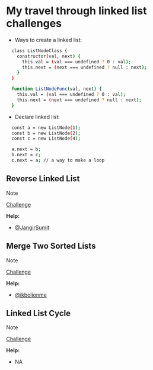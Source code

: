 # My travel through linked list challenges

- Ways to create a linked list:

```bash
  class ListNodeClass {
    constructor(val, next) {
      this.val = (val === undefined ? 0 : val);
      this.next = (next === undefined ? null : next);
    }
  }

  function ListNodeFunc(val, next) {
    this.val = (val === undefined ? 0 : val);
    this.next = (next === undefined ? null : next);
  }
```

- Declare linked list:

```bash
  const a = new ListNode(1);
  const b = new ListNode(2);
  const c = new ListNode(4);

  a.next = b;
  b.next = c;
  c.next = a; // a way to make a loop
```

## Reverse Linked List

> [!NOTE]
> [Challenge](https://leetcode.com/problems/reverse-linked-list/)

**Help:**

- [@JangirSumit](https://leetcode.com/problems/reverse-linked-list/solutions/4346121/simple-solution-using-stack/)

## Merge Two Sorted Lists

> [!NOTE]
> [Challenge](https://leetcode.com/problems/merge-two-sorted-lists/)

**Help:**

- [@ikboljonme](https://leetcode.com/problems/merge-two-sorted-lists/solutions/3353373/javascript-easy-explanation-100-for-loop/)

## Linked List Cycle

> [!NOTE]
> [Challenge](https://leetcode.com/problems/linked-list-cycle/)

**Help:**

- NA
